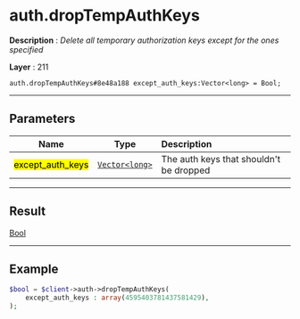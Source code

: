 # auth.dropTempAuthKeys

**Description** : *Delete all temporary authorization keys except for the ones specified*

**Layer** : 211

```tl
auth.dropTempAuthKeys#8e48a188 except_auth_keys:Vector<long> = Bool;
```

---

## Parameters

| Name | Type | Description |
| :---: | :---: | :--- |
| <mark>except_auth_keys</mark> | [`Vector<long>`](type/long) | The auth keys that shouldn't be dropped |

---

## Result

[Bool](type/Bool)

---

## Example

```php
$bool = $client->auth->dropTempAuthKeys(
	except_auth_keys : array(4595403781437581429),
);
```